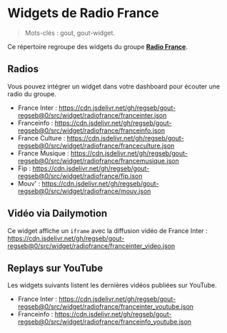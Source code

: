 # Widgets de Radio France

> Mots-clés : gout, gout-widget.

Ce répertoire regroupe des widgets du groupe [**Radio
France**](https://www.radiofrance.fr/).

## Radios

Vous pouvez intégrer un widget dans votre dashboard pour écouter une radio du
groupe.

- France Inter :
  <https://cdn.jsdelivr.net/gh/regseb/gout-regseb@0/src/widget/radiofrance/franceinter.json>
- Franceinfo :
  <https://cdn.jsdelivr.net/gh/regseb/gout-regseb@0/src/widget/radiofrance/franceinfo.json>
- France Culture :
  <https://cdn.jsdelivr.net/gh/regseb/gout-regseb@0/src/widget/radiofrance/franceculture.json>
- France Musique :
  <https://cdn.jsdelivr.net/gh/regseb/gout-regseb@0/src/widget/radiofrance/francemusique.json>
- Fip :
  <https://cdn.jsdelivr.net/gh/regseb/gout-regseb@0/src/widget/radiofrance/fip.json>
- Mouv' :
  <https://cdn.jsdelivr.net/gh/regseb/gout-regseb@0/src/widget/radiofrance/mouv.json>

## Vidéo via Dailymotion

Ce widget affiche un `iframe` avec la diffusion vidéo de France Inter :
<https://cdn.jsdelivr.net/gh/regseb/gout-regseb@0/src/widget/radiofrance/franceinter_video.json>

## Replays sur YouTube

Les widgets suivants listent les dernières vidéos publiées sur YouTube.

- France Inter :
  <https://cdn.jsdelivr.net/gh/regseb/gout-regseb@0/src/widget/radiofrance/franceinter_youtube.json>
- Franceinfo :
  <https://cdn.jsdelivr.net/gh/regseb/gout-regseb@0/src/widget/radiofrance/franceinfo_youtube.json>
